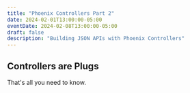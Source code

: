 ```yaml
---
title: "Phoenix Controllers Part 2"
date: 2024-02-01T13:00:00-05:00
eventDate: 2024-02-08T13:00:00-05:00
draft: false
description: "Building JSON APIs with Phoenix Controllers"
---
```


## Controllers are Plugs

That's all you need to know.